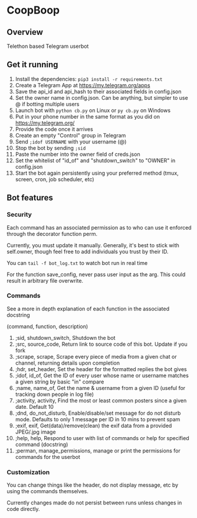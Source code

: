 # CoopBoop

## Overview
Telethon based Telegram userbot

## Get it running
1. Install the dependencies: `pip3 install -r requirements.txt`
2. Create a Telegram App at https://my.telegram.org/apps
3. Save the api_id and api_hash to their associated fields in config.json
4. Set the owner name in config.json. Can be anything, but simpler to use @ if botting multiple users
5. Launch bot with `python cb.py` on Linux or `py cb.py` on Windows
6. Put in your phone number in the same format as you did on https://my.telegram.org/
7. Provide the code once it arrives
8. Create an empty "Control" group in Telegram
9. Send `;idof USERNAME` with your username (@)
10. Stop the bot by sending `;sid`
11. Paste the number into the owner field of creds.json
12. Set the whitelist of "id_of" and "shutdown_switch" to "OWNER" in config.json
13. Start the bot again persistently using your preferred method (tmux, screen, cron, job scheduler, etc)

## Bot features
### Security
Each command has an associated permission as to who can use it enforced through the decorator function perm.

Currently, you must update it manually. Generally, it's best to stick with self.owner, though feel free to add individuals you trust by their ID.

You can `tail -f bot_log.txt` to watch bot run in real time

For the function save_config, never pass user input as the arg. This could result in arbitrary file overwrite.

### Commands
See a more in depth explanation of each function in the associated docstring

(command, function, description)
1. ;sid, shutdown_switch, Shutdown the bot
2. ;src, source_code, Return link to source code of this bot. Update if you fork
3. ;scrape, scrape, Scrape every piece of media from a given chat or channel, returning details upon completion
4. ;hdr, set_header, Set the header for the formatted replies the bot gives
5. ;idof, id_of, Get the ID of every user whose name or username matches a given string by basic "in" compare
6. ;name, name_of, Get the name & username from a given ID (useful for tracking down people in log file)
7. ;activity, activity, Find the most or least common posters since a given date. Default 10
8. ;dnd, do_not_disturb, Enable/disable/set message for do not disturb mode. Defaults to only 1 message per ID in 10 mins to prevent spam
9. ;exif, exif, Get(data)/remove(clean) the exif data from a provided JPEG/.jpg image
10. ;help, help, Respond to user with list of commands or help for specified command (docstring)
11. ;perman, manage_permissions, manage or print the permissions for commands for the userbot

### Customization

You can change things like the header, do not display message, etc by using the commands themselves.

Currently changes made do not persist between runs unless changes in code directly.
